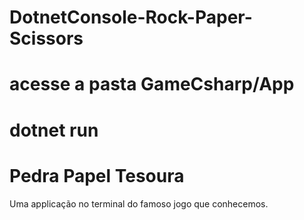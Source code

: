 # DotnetConsole-Rock-Paper-Scissors

# acesse a pasta GameCsharp/App

# dotnet run

<h1>Pedra Papel Tesoura</h1>

<p>Uma applicação no terminal do famoso jogo que conhecemos.</p>
